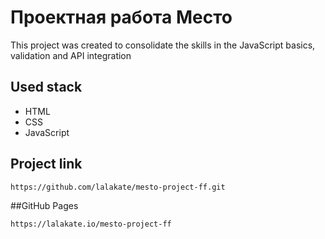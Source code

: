 # Проектная работа Место

This project was created to consolidate the skills in the JavaScript basics, validation and API integration

## Used stack
- HTML
- CSS
- JavaScript

## Project link
```bash
https://github.com/lalakate/mesto-project-ff.git
```

##GitHub Pages
```bash
https://lalakate.io/mesto-project-ff
```